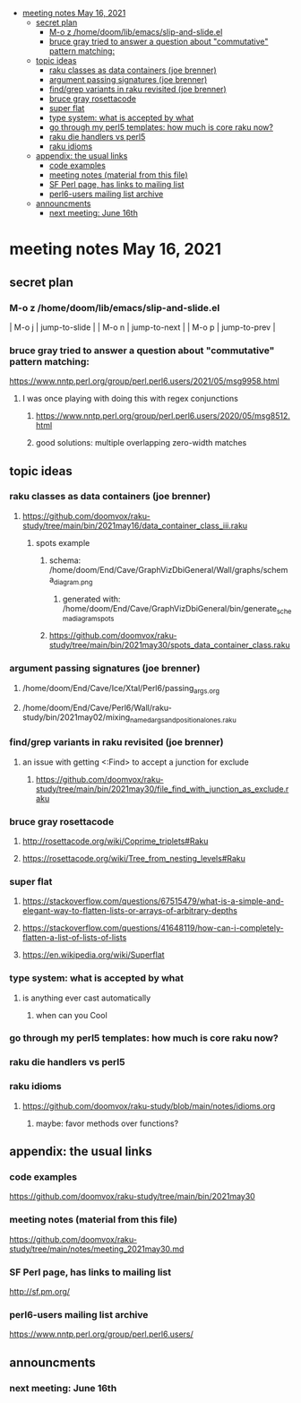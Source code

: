 - [meeting notes May 16, 2021](#orgea05bce)
  - [secret plan](#orgc86f008)
    - [M-o z  /home/doom/lib/emacs/slip-and-slide.el](#orgbc92da7)
    - [bruce gray tried to answer a question about "commutative" pattern matching:](#org24dcbeb)
  - [topic ideas](#org3f8cc2c)
    - [raku classes as data containers (joe brenner)](#orgc1cf2d9)
    - [argument passing signatures (joe brenner)](#orgfecebec)
    - [find/grep variants in raku revisited (joe brenner)](#orga10d49d)
    - [bruce gray rosettacode](#orgb5032b8)
    - [super flat](#orge727d80)
    - [type system: what is accepted by what](#org6d12671)
    - [go through my perl5 templates: how much is core raku now?](#org296400e)
    - [raku die handlers vs perl5](#org403b99b)
    - [raku idioms](#org5703edb)
  - [appendix: the usual links](#org415df22)
    - [code examples](#org9d6dd4a)
    - [meeting notes (material from this file)](#org13d2cef)
    - [SF Perl page, has links to mailing list](#orgc723c1d)
    - [perl6-users mailing list archive](#org4ef3751)
  - [announcments](#orga1218ee)
    - [next meeting: June 16th](#org5ee31ad)


<a id="orgea05bce"></a>

# meeting notes May 16, 2021


<a id="orgc86f008"></a>

## secret plan


<a id="orgbc92da7"></a>

### M-o z  /home/doom/lib/emacs/slip-and-slide.el

| M-o j | jump-to-slide |
| M-o n | jump-to-next  |
| M-o p | jump-to-prev  |


<a id="org24dcbeb"></a>

### bruce gray tried to answer a question about "commutative" pattern matching:

<https://www.nntp.perl.org/group/perl.perl6.users/2021/05/msg9958.html>

1.  I was once playing with doing this with regex conjunctions

    1.  <https://www.nntp.perl.org/group/perl.perl6.users/2020/05/msg8512.html>
    
    2.  good solutions: multiple overlapping zero-width matches


<a id="org3f8cc2c"></a>

## topic ideas


<a id="orgc1cf2d9"></a>

### raku classes as data containers (joe brenner)

1.  <https://github.com/doomvox/raku-study/tree/main/bin/2021may16/data_container_class_iii.raku>

    1.  spots example
    
        1.  schema: /home/doom/End/Cave/GraphVizDbiGeneral/Wall/graphs/schema<sub>diagram.png</sub>
        
            1.  generated with: /home/doom/End/Cave/GraphVizDbiGeneral/bin/generate<sub>schema</sub><sub>diagram</sub><sub>spots</sub>
        
        2.  <https://github.com/doomvox/raku-study/tree/main/bin/2021may30/spots_data_container_class.raku>


<a id="orgfecebec"></a>

### argument passing signatures (joe brenner)

1.  /home/doom/End/Cave/Ice/Xtal/Perl6/passing<sub>args.org</sub>

2.  /home/doom/End/Cave/Perl6/Wall/raku-study/bin/2021may02/mixing<sub>named</sub><sub>args</sub><sub>and</sub><sub>positional</sub><sub>ones.raku</sub>


<a id="orga10d49d"></a>

### find/grep variants in raku revisited (joe brenner)

1.  an issue with getting <:Find> to accept a junction for exclude

    1.  <https://github.com/doomvox/raku-study/tree/main/bin/2021may30/file_find_with_junction_as_exclude.raku>


<a id="orgb5032b8"></a>

### bruce gray rosettacode

1.  <http://rosettacode.org/wiki/Coprime_triplets#Raku>

2.  <https://rosettacode.org/wiki/Tree_from_nesting_levels#Raku>


<a id="orge727d80"></a>

### super flat

1.  <https://stackoverflow.com/questions/67515479/what-is-a-simple-and-elegant-way-to-flatten-lists-or-arrays-of-arbitrary-depths>

2.  <https://stackoverflow.com/questions/41648119/how-can-i-completely-flatten-a-list-of-lists-of-lists>

3.  <https://en.wikipedia.org/wiki/Superflat>


<a id="org6d12671"></a>

### type system: what is accepted by what

1.  is anything ever cast automatically

    1.  when can you Cool


<a id="org296400e"></a>

### go through my perl5 templates: how much is core raku now?


<a id="org403b99b"></a>

### raku die handlers vs perl5


<a id="org5703edb"></a>

### raku idioms

1.  <https://github.com/doomvox/raku-study/blob/main/notes/idioms.org>

    1.  maybe: favor methods over functions?


<a id="org415df22"></a>

## appendix: the usual links


<a id="org9d6dd4a"></a>

### code examples

<https://github.com/doomvox/raku-study/tree/main/bin/2021may30>


<a id="org13d2cef"></a>

### meeting notes (material from this file)

<https://github.com/doomvox/raku-study/tree/main/notes/meeting_2021may30.md>


<a id="orgc723c1d"></a>

### SF Perl page, has links to mailing list

<http://sf.pm.org/>


<a id="org4ef3751"></a>

### perl6-users mailing list archive

<https://www.nntp.perl.org/group/perl.perl6.users/>


<a id="orga1218ee"></a>

## announcments


<a id="org5ee31ad"></a>

### next meeting: June 16th
